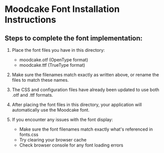 # Moodcake Font Installation Instructions

## Steps to complete the font implementation:

1. Place the font files you have in this directory:
   - moodcake.otf (OpenType format)
   - moodcake.ttf (TrueType format)

2. Make sure the filenames match exactly as written above, or rename the files to match these names.

3. The CSS and configuration files have already been updated to use both .otf and .ttf formats.

4. After placing the font files in this directory, your application will automatically use the Moodcake font.

5. If you encounter any issues with the font display:
   - Make sure the font filenames match exactly what's referenced in fonts.css
   - Try clearing your browser cache
   - Check browser console for any font loading errors
